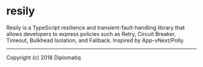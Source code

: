 # resily

Resily is a TypeScript resilience and transient-fault-handling library that allows developers to express policies such as Retry, Circuit Breaker, Timeout, Bulkhead Isolation, and Fallback. Inspired by App-vNext/Polly.

---

Copyright (c) 2018 Diplomatiq
